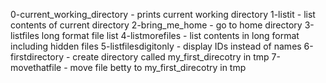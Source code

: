 0-current_working_directory - prints current working directory
1-listit - list contents of current directory
2-bring_me_home - go to home directory
3-listfiles long format file list
4-listmorefiles - list contents in long format including hidden files
5-listfilesdigitonly - display IDs instead of names
6-firstdirectory - create directory called my_first_direcotry in tmp
7-movethatfile - move file betty to my_first_direcotry in tmp

